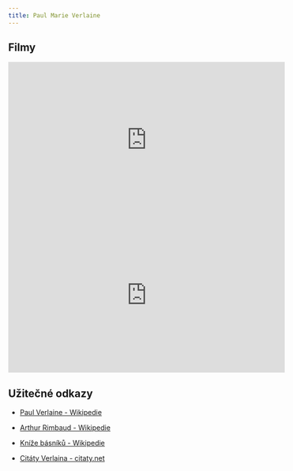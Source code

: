 ```yaml
---
title: Paul Marie Verlaine
---
```


<h2 id="filmy">Filmy</h2>
<iframe src="https://www.youtube.com/embed/ErJ4lSPKk8c" allow="accelerometer; autoplay; encrypted-media; gyroscope; picture-in-picture" allowfullscreen="" width="560" height="315" frameborder="0"></iframe>
<br />
<iframe width="560" height="315" src="https://www.youtube-nocookie.com/embed/M8drpWyng1s?controls=0" frameborder="0" allow="accelerometer; autoplay; encrypted-media; gyroscope; picture-in-picture" allowfullscreen></iframe>
<h2 id="uitenodkazy">Užitečné odkazy</h2>

<ul>
<li><p><a href="https://cs.wikipedia.org/wiki/Paul_Verlaine">Paul Verlaine - Wikipedie</a></p></li>

<li><p><a href="https://cs.wikipedia.org/wiki/Arthur_Rimbaud">Arthur Rimbaud - Wikipedie</a></p></li>

<li><p><a href="https://cs.wikipedia.org/wiki/Prince_des_po%C3%A8tes">Kníže básníků - Wikipedie</a></p></li>

<li><p><a href="https://citaty.net/autori/paul-verlaine/">Citáty Verlaina - citaty.net</a></p></li>
</ul>
